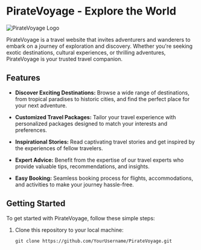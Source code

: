 # PirateVoyage - Explore the World

![PirateVoyage Logo](https://monumental-starship-65eda5.netlify.app/)

PirateVoyage is a travel website that invites adventurers and wanderers to embark on a journey of exploration and discovery. Whether you're seeking exotic destinations, cultural experiences, or thrilling adventures, PirateVoyage is your trusted travel companion.

## Features

- **Discover Exciting Destinations:** Browse a wide range of destinations, from tropical paradises to historic cities, and find the perfect place for your next adventure.

- **Customized Travel Packages:** Tailor your travel experience with personalized packages designed to match your interests and preferences.

- **Inspirational Stories:** Read captivating travel stories and get inspired by the experiences of fellow travelers.

- **Expert Advice:** Benefit from the expertise of our travel experts who provide valuable tips, recommendations, and insights.

- **Easy Booking:** Seamless booking process for flights, accommodations, and activities to make your journey hassle-free.

## Getting Started

To get started with PirateVoyage, follow these simple steps:

1. Clone this repository to your local machine:

   ```shell
   git clone https://github.com/YourUsername/PirateVoyage.git
